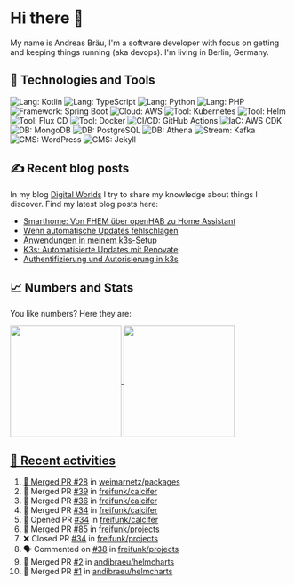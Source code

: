 # Hi there 👋

My name is Andreas Bräu, I'm a software developer with focus on getting and keeping things running (aka devops). I'm living in Berlin, Germany.

## 🧰 Technologies and Tools

![Lang: Kotlin](https://img.shields.io/badge/Lang-Kotlin-blue?style=flat&logo=Kotlin&logoColor=white)
![Lang: TypeScript](https://img.shields.io/badge/Lang-TypeScript-blue?style=flat&logo=TypeScript&logoColor=white)
![Lang: Python](https://img.shields.io/badge/Lang-Python-blue?style=flat&logo=Python&logoColor=white)
![Lang: PHP](https://img.shields.io/badge/Lang-PHP-blue?style=flat&logo=php&logoColor=white)
![Framework: Spring Boot](https://img.shields.io/badge/Framework-Spring%20Boot-blue?style=flat&logo=Spring-Boot&logoColor=white)
![Cloud: AWS](https://img.shields.io/badge/Cloud-AWS-blue?style=flat&logo=Amazon-AWS&logoColor=white)
![Tool: Kubernetes](https://img.shields.io/badge/Cloud-Kubernetes-blue?style=flat&logo=Kubernetes&logoColor=white)
![Tool: Helm](https://img.shields.io/badge/CI%2FCD-Helm-blue?style=flat&logo=Helm&logoColor=white)
![Tool: Flux CD](https://img.shields.io/badge/CI%2FCD-Flux%20CD-blue?style=flat&logo=Flux&logoColor=white)
![Tool: Docker](https://img.shields.io/badge/Tool-Docker-blue?style=flat&logo=Docker&logoColor=white)
![CI/CD: GitHub Actions](https://img.shields.io/badge/CI%2FCD-GitHub%20Actions-blue?style=flat&logo=GitHub%20Actions&logoColor=white)
![IaC: AWS CDK](https://img.shields.io/badge/IaC-AWS%20CDK-blue?style=flat&logo=Amazon-AWS&logoColor=white)
![DB: MongoDB](https://img.shields.io/badge/DB-MongoDB-blue?style=flat&logo=MongoDB&logoColor=white)
![DB: PostgreSQL](https://img.shields.io/badge/DB-PostgreSQL-blue?style=flat&logo=PostgreSQL&logoColor=white)
![DB: Athena](https://img.shields.io/badge/DB-Athena-blue?style=flat&logo=Amazon-AWS&logoColor=white)
![Stream: Kafka](https://img.shields.io/badge/Stream-Kafka-blue?style=flat&logo=Apache-Kafka&logoColor=white)
![CMS: WordPress](https://img.shields.io/badge/CMS-WordPress-blue?style=flat&logo=WordPress&logoColor=white)
![CMS: Jekyll](https://img.shields.io/badge/CMS-Jekyll-blue?style=flat&logo=Jekyll&logoColor=white)  


## ✍️ Recent blog posts

In my blog [Digital Worlds](https://blog.andi95.de) I try to share my knowledge about things I discover. Find my latest blog posts here:

<!-- BLOG-POST-LIST:START -->
- [Smarthome: Von FHEM über openHAB zu Home Assistant](https://blog.andi95.de/2025/03/smarthome-von-fhem-ueber-openhab-zu-home-assistant/?pk_campaign=feed&pk_kwd=smarthome-von-fhem-ueber-openhab-zu-home-assistant)
- [Wenn automatische Updates fehlschlagen](https://blog.andi95.de/2025/02/wenn-automatische-updates-fehlschlagen/?pk_campaign=feed&pk_kwd=wenn-automatische-updates-fehlschlagen)
- [Anwendungen in meinem k3s-Setup](https://blog.andi95.de/2025/02/anwendungen-in-meinem-k3s-setup/?pk_campaign=feed&pk_kwd=anwendungen-in-meinem-k3s-setup)
- [K3s: Automatisierte Updates mit Renovate](https://blog.andi95.de/2025/02/automatisierte-updates-mit-renovate/?pk_campaign=feed&pk_kwd=automatisierte-updates-mit-renovate)
- [Authentifizierung und Autorisierung in k3s](https://blog.andi95.de/2025/01/authentifizierung-und-autorisierung-in-k3s/?pk_campaign=feed&pk_kwd=authentifizierung-und-autorisierung-in-k3s)
<!-- BLOG-POST-LIST:END -->

## 📈 Numbers and Stats

You like numbers? Here they are:

<a href="https://github.com/andibraeu">
  <img height=200 align="center" src="https://github-readme-stats.vercel.app/api?username=andibraeu&rank_icon=github&theme=transparent" />
</a>
<a href="https://github.com/andibraeu">
  <img height=200 align="center" src="https://github-readme-stats.vercel.app/api/top-langs?username=andibraeu&layout=compact&langs_count=8&card_width=320&theme=transparent" />
</8

<!--
**andibraeu/andibraeu** is a ✨ _special_ ✨ repository because its `README.md` (this file) appears on your GitHub profile.

Here are some ideas to get you started:

- 🔭 I’m currently working on ...
- 🌱 I’m currently learning ...
- 👯 I’m looking to collaborate on ...
- 🤔 I’m looking for help with ...
- 💬 Ask me about ...
- 📫 How to reach me: ...
- 😄 Pronouns: ...
- ⚡ Fun fact: ...
-->

## 👣 Recent activities

<!--START_SECTION:activity-->
1. 🎉 Merged PR [#28](https://github.com/weimarnetz/packages/pull/28) in [weimarnetz/packages](https://github.com/weimarnetz/packages)
2. 🎉 Merged PR [#39](https://github.com/freifunk/calcifer/pull/39) in [freifunk/calcifer](https://github.com/freifunk/calcifer)
3. 🎉 Merged PR [#36](https://github.com/freifunk/calcifer/pull/36) in [freifunk/calcifer](https://github.com/freifunk/calcifer)
4. 🎉 Merged PR [#34](https://github.com/freifunk/calcifer/pull/34) in [freifunk/calcifer](https://github.com/freifunk/calcifer)
5. 💪 Opened PR [#34](https://github.com/freifunk/calcifer/pull/34) in [freifunk/calcifer](https://github.com/freifunk/calcifer)
6. 🎉 Merged PR [#85](https://github.com/freifunk/projects/pull/85) in [freifunk/projects](https://github.com/freifunk/projects)
7. ❌ Closed PR [#34](https://github.com/freifunk/projects/pull/34) in [freifunk/projects](https://github.com/freifunk/projects)
8. 🗣 Commented on [#38](https://github.com/freifunk/projects/issues/38#issuecomment-2760580696) in [freifunk/projects](https://github.com/freifunk/projects)
9. 🎉 Merged PR [#2](https://github.com/andibraeu/helmcharts/pull/2) in [andibraeu/helmcharts](https://github.com/andibraeu/helmcharts)
10. 🎉 Merged PR [#1](https://github.com/andibraeu/helmcharts/pull/1) in [andibraeu/helmcharts](https://github.com/andibraeu/helmcharts)
<!--END_SECTION:activity-->


